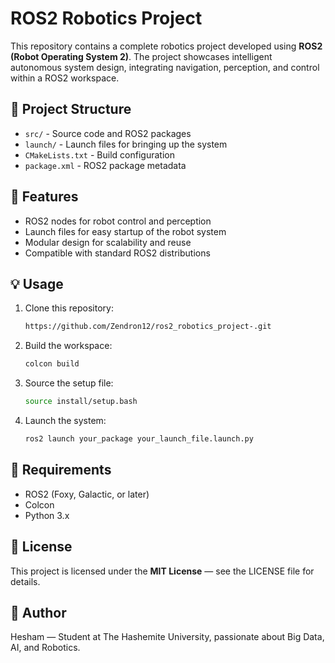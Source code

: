 # ROS2 Robotics Project

This repository contains a complete robotics project developed using **ROS2 (Robot Operating System 2)**. The project showcases intelligent autonomous system design, integrating navigation, perception, and control within a ROS2 workspace.

## 📂 Project Structure

* `src/` - Source code and ROS2 packages
* `launch/` - Launch files for bringing up the system
* `CMakeLists.txt` - Build configuration
* `package.xml` - ROS2 package metadata

## 🚀 Features

* ROS2 nodes for robot control and perception
* Launch files for easy startup of the robot system
* Modular design for scalability and reuse
* Compatible with standard ROS2 distributions

## 💡 Usage

1. Clone this repository:

   ```bash
   https://github.com/Zendron12/ros2_robotics_project-.git
   ```
2. Build the workspace:

   ```bash
   colcon build
   ```
3. Source the setup file:

   ```bash
   source install/setup.bash
   ```
4. Launch the system:

   ```bash
   ros2 launch your_package your_launch_file.launch.py
   ```

## 📌 Requirements

* ROS2 (Foxy, Galactic, or later)
* Colcon
* Python 3.x

## 📝 License

This project is licensed under the **MIT License** — see the LICENSE file for details.

## 👤 Author

Hesham — Student at The Hashemite University, passionate about Big Data, AI, and Robotics.
